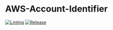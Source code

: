 # AWS-Account-Identifier
[![Linting](https://github.com/sanderv32/AWS-Account-Identifier/actions/workflows/lint.yml/badge.svg)](https://github.com/sanderv32/AWS-Account-Identifier/actions/workflows/lint.yml)
[![Release](https://github.com/sanderv32/AWS-Account-Identifier/actions/workflows/release.yml/badge.svg)](https://github.com/sanderv32/AWS-Account-Identifier/actions/workflows/release.yml)